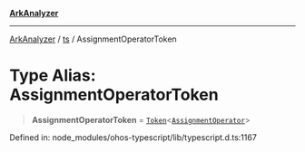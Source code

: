 [**ArkAnalyzer**](../../../../README.md)

***

[ArkAnalyzer](../../../../globals.md) / [ts](../README.md) / AssignmentOperatorToken

# Type Alias: AssignmentOperatorToken

> **AssignmentOperatorToken** = [`Token`](../interfaces/Token.md)\<[`AssignmentOperator`](AssignmentOperator.md)\>

Defined in: node\_modules/ohos-typescript/lib/typescript.d.ts:1167

